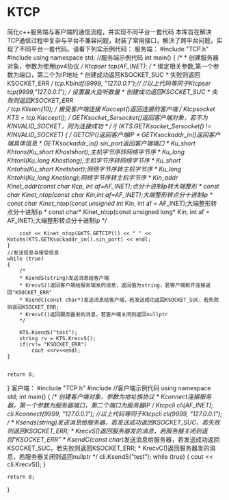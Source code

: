 # KTCP
简化c++服务端与客户端的通信流程，并实现不同平台一套代码
本库旨在解决TCP通信过程中复杂与平台不兼容问题，封装了常用接口，解决了跨平台问题，实现了不同平台一套代码。请看下列实示例代码：
服务端：
#include "TCP.h"
#include <iostream>
using namespace std;
//服务端示例代码
int main() {
	/*
	* 创建服务器对象，参数为使用ipv4协议
	*/
	Ktcpser tcp(AF_INET);
	/*
	* 绑定相关参数,第一个参数为端口，第二个为IP地址
	* 创建成功返回KSOCKET_SUC 
	* 失败则返回KSOCKET_ERR
	*/
	tcp.Kbindf(9999, "127.0.0.1");//
	//以上代码等同于Ktcpser tcp(9999,"127.0.0.1");
	/*
	*设置最大监听数量
	* 创建成功返回KSOCKET_SUC 
	* 失败则返回KSOCKET_ERR	
	*/
	tcp.Klisten(10);
	/*
	*接受客户端连接
	*Kaccept()返回连接的客户端
	*/
	Ktcpsocket KTS = tcp.Kaccept();
	/*
	*GETKsocket_Sersocket()返回客户端对象，若不为KINVALID_SOCKET，则为连接成功
	*
	*/
	if (KTS.GETKsocket_Sersocket() != KINVALID_SOCKET) {
		/*
		*GETCIP()返回客户端IP
		* GETKsockaddr_in()返回客户端具体信息
		* GETKsockaddr_in().sin_port返回客户端端口
		* Ku_short Khtons(Ku_short Khostshort);主机字节序转网络字节序
		* Ku_long Khtonl(Ku_long Khostlong);主机字节序转网络字节序
		* Ku_short Kntohs(Ku_short Knetshort);网络字节序转主机字节序
		* Ku_long Kntohl(Ku_long Knetlong);网络字节序转主机字节序
		* Kin_addr Kinet_addr(const char* Kcp, int af=AF_INET);点分十进制ip转大端整形
		* const char* Kinet_ntop(const char* Kin,int af=AF_INET);大端整形转点分十进制ip
		* const char* Kinet_ntop(const unsigned int* Kin, int af = AF_INET);大端整形转点分十进制ip
		* const char* Kinet_ntop(const unsigned long* Kin, int af = AF_INET);大端整形转点分十进制ip
		*/

		cout << Kinet_ntop(&KTS.GETCIP()) << " " << Kntohs(KTS.GETKsockaddr_in().sin_port) << endl;
	}
	//发送信息与接受信息
	while (true)
	{	
		/*
		* KsendS(string)发送消息给客户端
		* KrecvS()返回客户端给服务端发的消息，返回值为string，若客户端断开连接返回"KSOCKET_ERR"
		* KsendC(const char*)发送消息给客户端，若发送成功返回KSOCKET_SUC，若失败则返回KSOCKET_ERR;
		* KrecvC()返回服务器发的消息，若客户端关闭则返回nullptr
		*/

		KTS.KsendS("test");
		string rv = KTS.KrecvS();
		if(rv!= "KSOCKET_ERR")
			cout <<rv<<endl;
	}


	return 0;
}
客户端：
#include "TCP.h"
#include <iostream>
//客户端示例代码
using namespace std;
int main() {
	/*
	*创建客户端对象，参数为地址族协议
	* Kconnect连接服务器，第一个参数为服务器端口，第二个端口为服务器IP
	*/
	Ktcpcli cli(AF_INET);
	cli.Kconnect(9999, "127.0.0.1");
	//以上代码等同于Ktcpcli cli(9999, "127.0.0.1");
	/*
	* Ksends(string)发送消息给服务器，若发送成功返回KSOCKET_SUC，若失败则返回KSOCKET_ERR;
	* KrecvS()返回服务器发的消息，若服务器关闭则返回"KSOCKET_ERR"
	* KsendC(const char*)发送消息给服务器，若发送成功返回KSOCKET_SUC，若失败则返回KSOCKET_ERR;
	* KrecvC()返回服务器发的消息，若服务器关闭则返回nullptr
	*/
	cli.KsendS("test");
	while (true)
	{
		cout << cli.KrecvS();
	}
	
	return 0;
}
